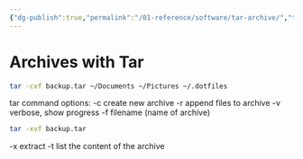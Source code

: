 ```yaml
---
{"dg-publish":true,"permalink":"/01-reference/software/tar-archive/","title":"Archives with Tar","tags":["linux","utility"]}
---
```



# Archives with Tar

```sh
tar -cvf backup.tar ~/Documents ~/Pictures ~/.dotfiles
```

tar command options:
-c create new archive
-r append files to archive
-v verbose, show progress
-f filename (name of archive)

```sh
tar -xvf backup.tar
```

-x extract
-t list the content of the archive
